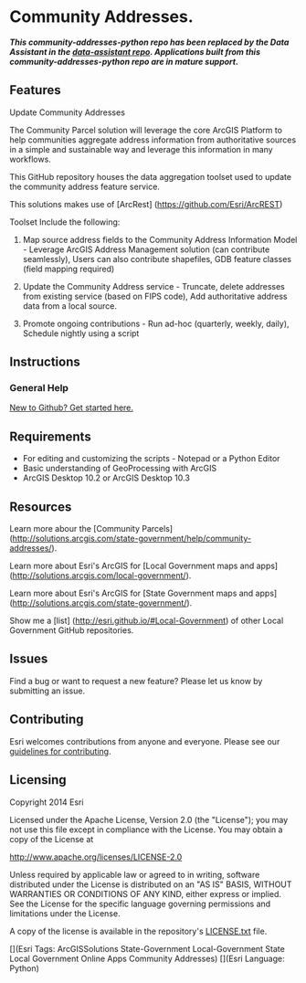 # Community Addresses.

***This community-addresses-python repo has been replaced by the Data Assistant in the [data-assistant repo](https://github.com/Esri/data-assistant). Applications built from this community-addresses-python repo are in mature support.***

## Features

Update Community Addresses

The Community Parcel solution will leverage the core ArcGIS Platform to help communities aggregate address information from authoritative sources in a simple and sustainable way and leverage this information in many workflows.

This GitHub repository houses the data aggregation toolset used to update the community address feature service.

This solutions makes use of [ArcRest] (https://github.com/Esri/ArcREST)

Toolset Include the following:

1. Map source address fields to the Community Address Information Model - Leverage ArcGIS Address Management solution (can contribute seamlessly), Users can also contribute shapefiles, GDB feature classes (field mapping required)

2. Update the Community Address service - Truncate, delete addresses from existing service (based on FIPS code), Add authoritative address data from a local source.

3. Promote ongoing contributions - Run ad-hoc (quarterly, weekly, daily), Schedule nightly using a script




## Instructions

### General Help
[New to Github? Get started here.](http://htmlpreview.github.com/?https://github.com/Esri/esri.github.com/blob/master/help/esri-getting-to-know-github.html)

## Requirements

* For editing and customizing the scripts - Notepad or a Python Editor
* Basic understanding of GeoProcessing with ArcGIS
* ArcGIS Desktop 10.2 or ArcGIS Desktop 10.3

## Resources

Learn more abour the [Community Parcels] (http://solutions.arcgis.com/state-government/help/community-addresses/).

Learn more about Esri's ArcGIS for [Local Government maps and apps] (http://solutions.arcgis.com/local-government/).

Learn more about Esri's ArcGIS for [State Government maps and apps] (http://solutions.arcgis.com/state-government/).

Show me a [list] (http://esri.github.io/#Local-Government) of other Local Government GitHub repositories.



## Issues

Find a bug or want to request a new feature?  Please let us know by submitting an issue.


## Contributing

Esri welcomes contributions from anyone and everyone.
Please see our [guidelines for contributing](https://github.com/esri/contributing).

## Licensing

Copyright 2014 Esri

Licensed under the Apache License, Version 2.0 (the "License");
you may not use this file except in compliance with the License.
You may obtain a copy of the License at

   http://www.apache.org/licenses/LICENSE-2.0

Unless required by applicable law or agreed to in writing, software
distributed under the License is distributed on an "AS IS" BASIS,
WITHOUT WARRANTIES OR CONDITIONS OF ANY KIND, either express or implied.
See the License for the specific language governing permissions and
limitations under the License.

A copy of the license is available in the repository's
[LICENSE.txt](https://github.com/Esri/community-addresses-python/blob/master/License.txt) file.

[](Esri Tags: ArcGISSolutions State-Government Local-Government State Local Government Online Apps Community Addresses)
[](Esri Language: Python)
